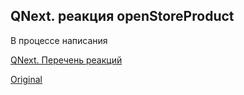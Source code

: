 ## QNext. реакция openStoreProduct

В процессе написания



[QNext. Перечень реакций](/docs-test/reactions)
  
[Original](https://telegra.ph/QNext-admin-reaction-openStoreProduct-05-09)
